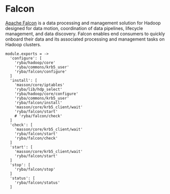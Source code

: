 
# Falcon

[Apache Falcon](http://falcon.apache.org) is a data processing and management solution for Hadoop designed
for data motion, coordination of data pipelines, lifecycle management, and data
discovery. Falcon enables end consumers to quickly onboard their data and its
associated processing and management tasks on Hadoop clusters.

    module.exports = -> 
      'configure': [
        'ryba/hadoop/core'
        'ryba/commons/krb5_user'
        'ryba/falcon/configure'  
      ]
      'install': [
        'masson/core/iptables'
        'ryba/lib/hdp_select'
        'ryba/hadoop/core/configure'
        'ryba/commons/krb5_user'
        'ryba/falcon/install'
        'masson/core/krb5_client/wait'
        'ryba/falcon/start' 
        # 'ryba/falcon/check'
      ]
      'check': [
        'masson/core/krb5_client/wait'
        'ryba/falcon/start' 
        'ryba/falcon/check'
      ]
      'start': [
        'masson/core/krb5_client/wait'
        'ryba/falcon/start' 
      ]
      'stop': [
        'ryba/falcon/stop'
      ]
      'status': [
        'ryba/falcon/status'
      ]

[falcon]: http://falcon.incubator.apache.org/
